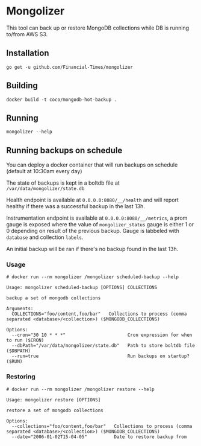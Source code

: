 # Mongolizer

This tool can back up or restore MongoDB collections while DB is running to/from AWS S3.

## Installation

```
go get -u github.com/Financial-Times/mongolizer
```

## Building

```
docker build -t coco/mongodb-hot-backup .
```

## Running

```
mongolizer --help
```

## Running backups on schedule

You can deploy a docker container that will run backups on schedule (default at 10:30am every day)

The state of backups is kept in a boltdb file at `/var/data/mongolizer/state.db`

Health endpoint is available at `0.0.0.0:8080/__/health` and will report healthy if there was a successful backup in the last 13h.

Instrumentation endpoint is available at `0.0.0.0:8080/__/metrics`, a prom gauge is exposed where the value of `mongolizer_status` gauge is either 1 or 0 depending on result of the previous backup. Gauge is labbeled with `database` and collection `labels`.

An initial backup will be ran if there's no backup found in the last 13h.

### Usage

```
# docker run --rm mongolizer /mongolizer scheduled-backup --help

Usage: mongolizer scheduled-backup [OPTIONS] COLLECTIONS

backup a set of mongodb collections

Arguments:
  COLLECTIONS="foo/content,foo/bar"   Collections to process (comma separated <database>/<collection>) ($MONGODB_COLLECTIONS)

Options:
  --cron="30 10 * * *"                       Cron expression for when to run ($CRON)
  --dbPath="/var/data/mongolizer/state.db"   Path to store boltdb file ($DBPATH)
  --run=true                                 Run backups on startup? ($RUN)
```

### Restoring

```
# docker run --rm mongolizer /mongolizer restore --help

Usage: mongolizer restore [OPTIONS]

restore a set of mongodb collections

Options:
  --collections="foo/content,foo/bar"   Collections to process (comma separated <database>/<collection>) ($MONGODB_COLLECTIONS)
  --date="2006-01-02T15-04-05"          Date to restore backup from
```
